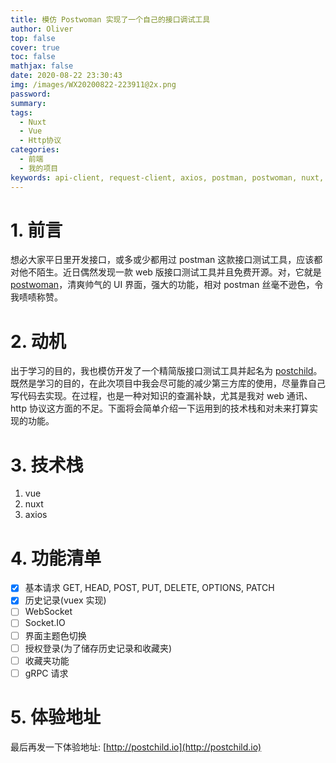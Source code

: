 ```yaml
---
title: 模仿 Postwoman 实现了一个自己的接口调试工具
author: Oliver
top: false
cover: true
toc: false
mathjax: false
date: 2020-08-22 23:30:43
img: /images/WX20200822-223911@2x.png
password:
summary:
tags:
  - Nuxt
  - Vue
  - Http协议
categories:
  - 前端
  - 我的项目
keywords: api-client, request-client, axios, postman, postwoman, nuxt, vue, vuejs, nuxtjs, 代替postman, 接口测试, 接口调试, API测试, 接口调试工具
---
```


# 1. 前言

想必大家平日里开发接口，或多或少都用过 postman 这款接口测试工具，应该都对他不陌生。近日偶然发现一款 web 版接口测试工具并且免费开源。对，它就是 [postwoman](https://postwoman.io/)，清爽帅气的 UI 界面，强大的功能，相对 postman 丝毫不逊色，令我啧啧称赞。

# 2. 动机

出于学习的目的，我也模仿开发了一个精简版接口测试工具并起名为 [postchild](http://postchild.io)。
既然是学习的目的，在此次项目中我会尽可能的减少第三方库的使用，尽量靠自己写代码去实现。在过程，也是一种对知识的查漏补缺，尤其是我对 web 通讯、http 协议这方面的不足。下面将会简单介绍一下运用到的技术栈和对未来打算实现的功能。

# 3. 技术栈

1. vue
2. nuxt
3. axios

# 4. 功能清单

- [x] 基本请求 GET, HEAD, POST, PUT, DELETE, OPTIONS, PATCH
- [x] 历史记录(vuex 实现)
- [ ] WebSocket
- [ ] Socket.IO
- [ ] 界面主题色切换
- [ ] 授权登录(为了储存历史记录和收藏夹)
- [ ] 收藏夹功能
- [ ] gRPC 请求

# 5. 体验地址

最后再发一下体验地址: [http://postchild.io](http://postchild.io)

